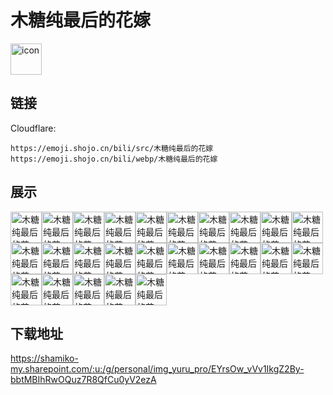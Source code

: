 # 木糖纯最后的花嫁
<img src="https://emoji.shojo.cn/bili/src/木糖纯最后的花嫁/icon.png" width="50" height="50" alt="icon">

## 链接
Cloudflare:
```
https://emoji.shojo.cn/bili/src/木糖纯最后的花嫁
https://emoji.shojo.cn/bili/webp/木糖纯最后的花嫁
```
## 展示
<img src="https://emoji.shojo.cn/bili/src/木糖纯最后的花嫁/木糖纯最后的花嫁-mua.png" width="50" height="50" alt="木糖纯最后的花嫁-mua"><img src="https://emoji.shojo.cn/bili/src/木糖纯最后的花嫁/木糖纯最后的花嫁-被痛苦淹没.png" width="50" height="50" alt="木糖纯最后的花嫁-被痛苦淹没"><img src="https://emoji.shojo.cn/bili/src/木糖纯最后的花嫁/木糖纯最后的花嫁-不愧是你.png" width="50" height="50" alt="木糖纯最后的花嫁-不愧是你"><img src="https://emoji.shojo.cn/bili/src/木糖纯最后的花嫁/木糖纯最后的花嫁-吃瓜.png" width="50" height="50" alt="木糖纯最后的花嫁-吃瓜"><img src="https://emoji.shojo.cn/bili/src/木糖纯最后的花嫁/木糖纯最后的花嫁-饿了.png" width="50" height="50" alt="木糖纯最后的花嫁-饿了"><img src="https://emoji.shojo.cn/bili/src/木糖纯最后的花嫁/木糖纯最后的花嫁-干杯.png" width="50" height="50" alt="木糖纯最后的花嫁-干杯"><img src="https://emoji.shojo.cn/bili/src/木糖纯最后的花嫁/木糖纯最后的花嫁-哭了.png" width="50" height="50" alt="木糖纯最后的花嫁-哭了"><img src="https://emoji.shojo.cn/bili/src/木糖纯最后的花嫁/木糖纯最后的花嫁-泪奔.png" width="50" height="50" alt="木糖纯最后的花嫁-泪奔"><img src="https://emoji.shojo.cn/bili/src/木糖纯最后的花嫁/木糖纯最后的花嫁-脸红.png" width="50" height="50" alt="木糖纯最后的花嫁-脸红"><img src="https://emoji.shojo.cn/bili/src/木糖纯最后的花嫁/木糖纯最后的花嫁-摸头.png" width="50" height="50" alt="木糖纯最后的花嫁-摸头"><img src="https://emoji.shojo.cn/bili/src/木糖纯最后的花嫁/木糖纯最后的花嫁-期待.png" width="50" height="50" alt="木糖纯最后的花嫁-期待"><img src="https://emoji.shojo.cn/bili/src/木糖纯最后的花嫁/木糖纯最后的花嫁-亲一个.png" width="50" height="50" alt="木糖纯最后的花嫁-亲一个"><img src="https://emoji.shojo.cn/bili/src/木糖纯最后的花嫁/木糖纯最后的花嫁-上网.png" width="50" height="50" alt="木糖纯最后的花嫁-上网"><img src="https://emoji.shojo.cn/bili/src/木糖纯最后的花嫁/木糖纯最后的花嫁-贴贴.png" width="50" height="50" alt="木糖纯最后的花嫁-贴贴"><img src="https://emoji.shojo.cn/bili/src/木糖纯最后的花嫁/木糖纯最后的花嫁-晚安.png" width="50" height="50" alt="木糖纯最后的花嫁-晚安"><img src="https://emoji.shojo.cn/bili/src/木糖纯最后的花嫁/木糖纯最后的花嫁-围观.png" width="50" height="50" alt="木糖纯最后的花嫁-围观"><img src="https://emoji.shojo.cn/bili/src/木糖纯最后的花嫁/木糖纯最后的花嫁-我不理解.png" width="50" height="50" alt="木糖纯最后的花嫁-我不理解"><img src="https://emoji.shojo.cn/bili/src/木糖纯最后的花嫁/木糖纯最后的花嫁-我方了.png" width="50" height="50" alt="木糖纯最后的花嫁-我方了"><img src="https://emoji.shojo.cn/bili/src/木糖纯最后的花嫁/木糖纯最后的花嫁-我看看.png" width="50" height="50" alt="木糖纯最后的花嫁-我看看"><img src="https://emoji.shojo.cn/bili/src/木糖纯最后的花嫁/木糖纯最后的花嫁-呜呼.png" width="50" height="50" alt="木糖纯最后的花嫁-呜呼"><img src="https://emoji.shojo.cn/bili/src/木糖纯最后的花嫁/木糖纯最后的花嫁-有人叫我？.png" width="50" height="50" alt="木糖纯最后的花嫁-有人叫我？"><img src="https://emoji.shojo.cn/bili/src/木糖纯最后的花嫁/木糖纯最后的花嫁-晕.png" width="50" height="50" alt="木糖纯最后的花嫁-晕"><img src="https://emoji.shojo.cn/bili/src/木糖纯最后的花嫁/木糖纯最后的花嫁-赞.png" width="50" height="50" alt="木糖纯最后的花嫁-赞"><img src="https://emoji.shojo.cn/bili/src/木糖纯最后的花嫁/木糖纯最后的花嫁-震撼.png" width="50" height="50" alt="木糖纯最后的花嫁-震撼"><img src="https://emoji.shojo.cn/bili/src/木糖纯最后的花嫁/木糖纯最后的花嫁-皱眉.png" width="50" height="50" alt="木糖纯最后的花嫁-皱眉">

## 下载地址

https://shamiko-my.sharepoint.com/:u:/g/personal/img_yuru_pro/EYrsOw_vVv1IkgZ2By-bbtMBIhRwOQuz7R8QfCu0yV2ezA